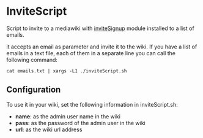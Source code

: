 # InviteScript

Script to invite to a mediawiki with [inviteSignup](https://www.mediawiki.org/wiki/Extension:InviteSignup) module installed to a list of emails.

it accepts an email as parameter and invite it to the wiki. If you have a list of emails in a text file, each of them in a separate line you can call the following command:

``` cat emails.txt | xargs -L1 ./inviteScript.sh ```

## Configuration

To use it in your wiki, set the following information in inviteScript.sh:

 - **name**: as the admin user name in the wiki
 - **pass**: as the password of the admin user in the wiki
 - **url**: as the wiki url address